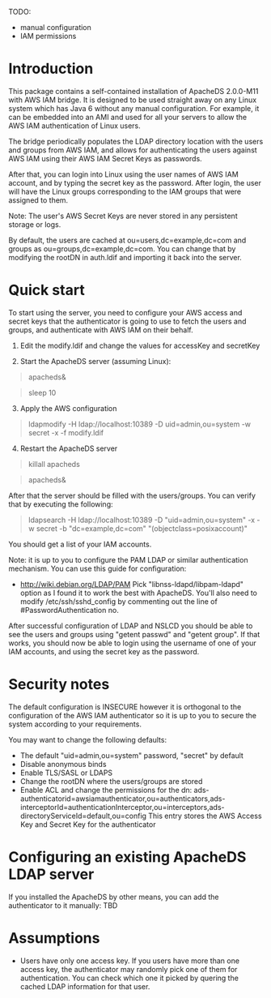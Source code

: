 TODO:
- manual configuration
- IAM permissions

Introduction
============

This package contains a self-contained installation of ApacheDS 2.0.0-M11 with AWS IAM bridge. It is designed to be used
straight away on any Linux system which has Java 6 without any manual configuration. For example, it can be embedded into
an AMI and used for all your servers to allow the AWS IAM authentication of Linux users.

The bridge periodically populates the LDAP directory location with the users and groups from AWS IAM, and allows for
authenticating the users against AWS IAM using their AWS IAM Secret Keys as passwords.

After that, you can login into Linux using the user names of AWS IAM account, and by typing the secret key as the
password. After login, the user will have the Linux groups corresponding to the IAM groups that were assigned to them.

Note: The user's AWS Secret Keys are never stored in any persistent storage or logs.

By default, the users are cached at ou=users,dc=example,dc=com and groups as ou=groups,dc=example,dc=com. You can change
that by modifying the rootDN in auth.ldif and importing it back into the server.

Quick start
===========

To start using the server, you need to configure your AWS access and secret keys that the authenticator is going to use
to fetch the users and groups, and authenticate with AWS IAM on their behalf.

1. Edit the modify.ldif and change the values for accessKey and secretKey

2. Start the ApacheDS server (assuming Linux):
 > apacheds&

 > sleep 10

3. Apply the AWS configuration
 > ldapmodify -H ldap://localhost:10389 -D uid=admin,ou=system -w secret -x -f modify.ldif

4. Restart the ApacheDS server
 > killall apacheds

 > apacheds&

After that the server should be filled with the users/groups. You can verify that by executing the following:
 >  ldapsearch -H ldap://localhost:10389 -D "uid=admin,ou=system" -x -w secret -b "dc=example,dc=com" "(objectclass=posixaccount)"

You should get a list of your IAM accounts.

Note: it is up to you to configure the PAM LDAP or similar authentication mechanism. You can use this guide for configuration:
- http://wiki.debian.org/LDAP/PAM
Pick "libnss-ldapd/libpam-ldapd" option as I found it to work the best with ApacheDS. You'll also need to modify /etc/ssh/sshd_config by
 commenting out the line of #PasswordAuthentication no.

After successful configuration of LDAP and NSLCD you should be able to see the users and groups using "getent passwd" and "getent group".
If that works, you should now be able to login using the username of one of your IAM accounts, and using the secret key as the password.

Security notes
==============

The default configuration is INSECURE however it is orthogonal to the configuration of the AWS IAM authenticator so it
is up to you to secure the system according to your requirements.

You may want to change the following defaults:
- The default "uid=admin,ou=system" password, "secret" by default
- Disable anonymous binds
- Enable TLS/SASL or LDAPS
- Change the rootDN where the users/groups are stored
- Enable ACL and change the permissions for the dn: ads-authenticatorid=awsiamauthenticator,ou=authenticators,ads-interceptorId=authenticationInterceptor,ou=interceptors,ads-directoryServiceId=default,ou=config
  This entry stores the AWS Access Key and Secret Key for the authenticator

Configuring an existing ApacheDS LDAP server
============================================
If you installed the ApacheDS by other means, you can add the authenticator to it manually:
TBD

Assumptions
===========
- Users have only one access key. If you users have more than one access key, the authenticator may randomly pick one
of them for authentication. You can check which one it picked by quering the cached LDAP information for that user.
